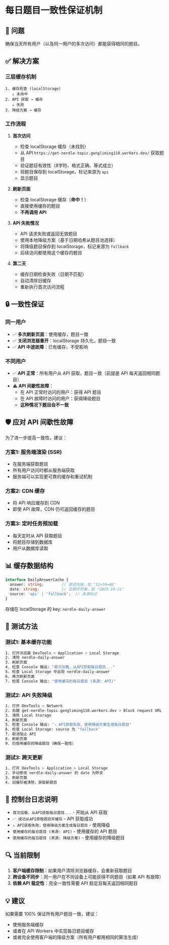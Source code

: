 # 每日题目一致性保证机制

## 🎯 问题
确保当天所有用户（以及同一用户的多次访问）都能获得相同的题目。

## ✅ 解决方案

### 三层缓存机制

```
1. 缓存检查 (localStorage)
   ↓ 未命中
2. API 获取 → 缓存
   ↓ 失败
3. 降级方案 → 缓存
```

### 工作流程

1. **首次访问**
   - 检查 localStorage 缓存（未找到）
   - 从 API `https://get-nerdle-topic.gengliming110.workers.dev/` 获取题目
   - 验证题目有效性（8字符、格式正确、等式成立）
   - 将题目保存到 localStorage，标记来源为 `api`
   - 显示题目

2. **刷新页面**
   - 检查 localStorage 缓存（**命中！**）
   - 直接使用缓存的题目
   - **不再调用 API**

3. **API 失败情况**
   - API 请求失败或返回无效题目
   - 使用本地降级方案（基于日期哈希从题目池选择）
   - 将降级题目保存到 localStorage，标记来源为 `fallback`
   - 后续访问都使用这个缓存的题目

4. **第二天**
   - 缓存日期检查失败（日期不匹配）
   - 自动清除旧缓存
   - 重新执行首次访问流程

## 🔒 一致性保证

### 同一用户
- ✅ **多次刷新页面**：使用缓存，题目一致
- ✅ **关闭浏览器重开**：localStorage 持久化，题目一致
- ✅ **API 中途故障**：已有缓存，不受影响

### 不同用户
- ✅ **API 正常**：所有用户从 API 获取，题目一致（前提是 API 每天返回相同题目）
- ⚠️ **API 间歇性故障**：
  - 在 API 正常时访问的用户：获得 API 题目
  - 在 API 故障时访问的用户：获得降级题目
  - **这种情况下题目会不一致**

## 🛡️ 应对 API 间歇性故障

为了进一步提高一致性，建议：

### 方案1: 服务端渲染 (SSR)
- 在服务端获取题目
- 所有用户访问时都从服务端获取
- 服务端可以实现更可靠的缓存和重试机制

### 方案2: CDN 缓存
- 将 API 响应缓存到 CDN
- 即使 API 故障，CDN 仍可返回缓存的题目

### 方案3: 定时任务预加载
- 每天定时从 API 获取题目
- 将题目存储到数据库
- 用户从数据库读取

## 📊 缓存数据结构

```typescript
interface DailyAnswerCache {
  answer: string;        // 题目内容，如 "12+34=46"
  date: string;          // 日期字符串，如 "2025-10-21"
  source: 'api' | 'fallback';  // 来源标记
}
```

存储在 localStorage 的 key: `nerdle-daily-answer`

## 🧪 测试方法

### 测试1: 基本缓存功能
```bash
1. 打开浏览器 DevTools > Application > Local Storage
2. 清除 nerdle-daily-answer
3. 刷新页面
4. 检查 Console 输出: "首次加载，从API获取每日题目..."
5. 检查 Local Storage 中出现 nerdle-daily-answer
6. 再次刷新页面
7. 检查 Console 输出: "使用缓存的每日题目 (来源: API)"
```

### 测试2: API 失败降级
```bash
1. 打开 DevTools > Network
2. 右键 get-nerdle-topic.gengliming110.workers.dev > Block request URL
3. 清除 Local Storage
4. 刷新页面
5. 检查 Console 输出: "⚠️ API获取失败，使用降级方案生成每日题目"
6. 检查 Local Storage: source 为 "fallback"
7. 取消阻止 API
8. 刷新页面
9. 仍使用缓存的降级题目（确保一致性）
```

### 测试3: 跨天更新
```bash
1. 打开 DevTools > Application > Local Storage
2. 手动修改 nerdle-daily-answer 的 date 为昨天
3. 刷新页面
4. 旧缓存被清除，获取新题目
```

## 📝 控制台日志说明

- `首次加载，从API获取每日题目...` - 开始从 API 获取
- `✅ 成功从API获取题目并缓存` - API 获取成功
- `⚠️ API获取失败，使用降级方案生成每日题目` - 使用降级
- `使用缓存的每日题目 (来源: API)` - 使用缓存的 API 题目
- `使用缓存的每日题目 (来源: 降级方案)` - 使用缓存的降级题目

## 🔍 当前限制

1. **客户端缓存限制**：如果用户清除浏览器缓存，会重新获取题目
2. **跨设备不同步**：同一用户在不同设备上可能获得不同题目（如果 API 有故障）
3. **依赖 API 稳定性**：完全一致性需要 API 稳定且每天返回相同题目

## 💡 建议

如果需要 100% 保证所有用户题目一致，建议：
- 使用服务端缓存
- 或者在 API Workers 中实现每日题目缓存
- 或者完全使用客户端的降级方案（所有用户都用相同的算法生成）

